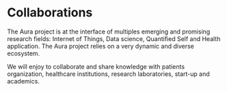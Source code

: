# Collaborations

The Aura project is at the interface of multiples emerging and promising research fields: Internet of Things, Data science, Quantified Self and Health application. The Aura project relies on a very dynamic and diverse ecosystem. 

We will enjoy to collaborate and share knowledge with patients organization, healthcare institutions, research laboratories, start-up and academics.

